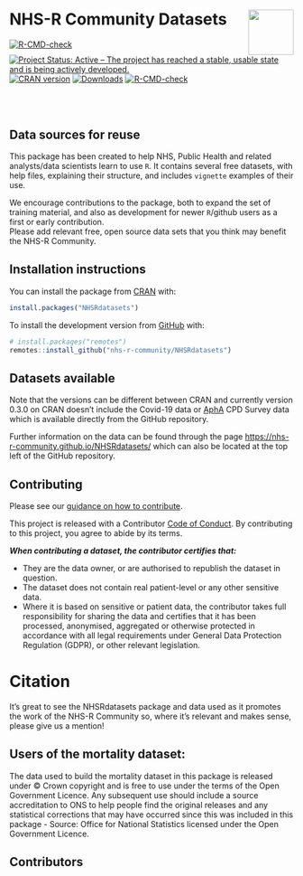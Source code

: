 
# NHS-R Community Datasets <a href='https://nhsrcommunity.com/'><img src='https://nhs-r-community.github.io/assets/logo/nhsr-logo.png' align="right" height="80" /></a>

<!-- badges: start -->

[![R-CMD-check](https://github.com/nhs-r-community/NHSRdatasets/workflows/R-CMD-check/badge.svg)](https://github.com/nhs-r-community/NHSRdatasets/actions)
[![Project Status: Active – The project has reached a stable, usable
state and is being actively
developed.](https://www.repostatus.org/badges/latest/active.svg)](https://www.repostatus.org/#active)
[![CRAN
version](https://www.r-pkg.org/badges/version/NHSRdatasets)](https://cran.r-project.org/package=NHSRdatasets)
[![Downloads](https://cranlogs.r-pkg.org/badges/grand-total/NHSRdatasets)](https://cran.r-project.org/package=NHSRdatasets)
[![R-CMD-check](https://github.com/nhs-r-community/NHSRdatasets/actions/workflows/R-CMD-check.yaml/badge.svg)](https://github.com/nhs-r-community/NHSRdatasets/actions/workflows/R-CMD-check.yaml)
<!-- badges: end -->

<br><br>

## Data sources for reuse

This package has been created to help NHS, Public Health and related
analysts/data scientists learn to use `R`. It contains several free
datasets, with help files, explaining their structure, and includes
`vignette` examples of their use.

We encourage contributions to the package, both to expand the set of
training material, and also as development for newer `R`/github users as
a first or early contribution.  
Please add relevant free, open source data sets that you think may
benefit the NHS-R Community.

## Installation instructions

You can install the package from [CRAN](https://CRAN.R-project.org)
with:

``` r
install.packages("NHSRdatasets")
```

To install the development version from [GitHub](https://github.com/)
with:

``` r
# install.packages("remotes")
remotes::install_github("nhs-r-community/NHSRdatasets")
```

## Datasets available

Note that the versions can be different between CRAN and currently
version 0.3.0 on CRAN doesn’t include the Covid-19 data or
[AphA](https://www.aphanalysts.org/) CPD Survey data which is available
directly from the GitHub repository.

Further information on the data can be found through the page
<https://nhs-r-community.github.io/NHSRdatasets/> which can also be
located at the top left of the GitHub repository.

## Contributing

Please see our [guidance on how to
contribute](https://tools.nhsrcommunity.com/contribution.html).

This project is released with a Contributor [Code of
Conduct](./CODE_OF_CONDUCT.md). By contributing to this project, you
agree to abide by its terms.

***When contributing a dataset, the contributor certifies that:***

- They are the data owner, or are authorised to republish the dataset in
  question.
- The dataset does not contain real patient-level or any other sensitive
  data.
- Where it is based on sensitive or patient data, the contributor takes
  full responsibility for sharing the data and certifies that it has
  been processed, anonymised, aggregated or otherwise protected in
  accordance with all legal requirements under General Data Protection
  Regulation (GDPR), or other relevant legislation.

# Citation

It’s great to see the NHSRdatasets package and data used as it promotes
the work of the NHS-R Community so, where it’s relevant and makes sense,
please give us a mention!

## Users of the mortality dataset:

The data used to build the mortality dataset in this package is released
under © Crown copyright and is free to use under the terms of the Open
Government Licence. Any subsequent use should include a source
accreditation to ONS to help people find the original releases and any
statistical corrections that may have occurred since this was included
in this package - Source: Office for National Statistics licensed under
the Open Government Licence.

## Contributors

<!-- ALL-CONTRIBUTORS-LIST:START - Do not remove or modify this section -->
<!-- prettier-ignore-start -->
<!-- markdownlint-disable -->
<!-- markdownlint-restore -->
<!-- prettier-ignore-end -->
<!-- ALL-CONTRIBUTORS-LIST:END -->
